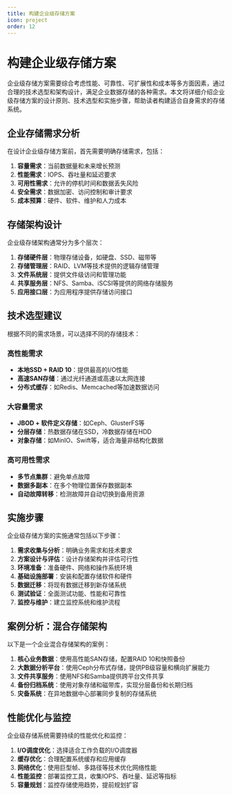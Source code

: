 ```yaml
---
title: 构建企业级存储方案
icon: project
order: 12
---
```


# 构建企业级存储方案

企业级存储方案需要综合考虑性能、可靠性、可扩展性和成本等多方面因素，通过合理的技术选型和架构设计，满足企业数据存储的各种需求。本文将详细介绍企业级存储方案的设计原则、技术选型和实施步骤，帮助读者构建适合自身需求的存储系统。

## 企业存储需求分析

在设计企业级存储方案前，首先需要明确存储需求，包括：

1. **容量需求**：当前数据量和未来增长预测
2. **性能需求**：IOPS、吞吐量和延迟要求
3. **可用性需求**：允许的停机时间和数据丢失风险
4. **安全需求**：数据加密、访问控制和审计要求
5. **成本预算**：硬件、软件、维护和人力成本

## 存储架构设计

企业级存储架构通常分为多个层次：

1. **存储硬件层**：物理存储设备，如硬盘、SSD、磁带等
2. **存储管理层**：RAID、LVM等技术提供的逻辑存储管理
3. **文件系统层**：提供文件级访问和管理功能
4. **共享服务层**：NFS、Samba、iSCSI等提供的网络存储服务
5. **应用接口层**：为应用程序提供存储访问接口

## 技术选型建议

根据不同的需求场景，可以选择不同的存储技术：

### 高性能需求

- **本地SSD + RAID 10**：提供最高的I/O性能
- **高速SAN存储**：通过光纤通道或高速以太网连接
- **分布式缓存**：如Redis、Memcached等加速数据访问

### 大容量需求

- **JBOD + 软件定义存储**：如Ceph、GlusterFS等
- **分层存储**：热数据存储在SSD，冷数据存储在HDD
- **对象存储**：如MinIO、Swift等，适合海量非结构化数据

### 高可用性需求

- **多节点集群**：避免单点故障
- **数据多副本**：在多个物理位置保存数据副本
- **自动故障转移**：检测故障并自动切换到备用资源

## 实施步骤

企业级存储方案的实施通常包括以下步骤：

1. **需求收集与分析**：明确业务需求和技术要求
2. **方案设计与评估**：设计存储架构并评估可行性
3. **环境准备**：准备硬件、网络和操作系统环境
4. **基础设施部署**：安装和配置存储软件和硬件
5. **数据迁移**：将现有数据迁移到新存储系统
6. **测试验证**：全面测试功能、性能和可靠性
7. **监控与维护**：建立监控系统和维护流程

## 案例分析：混合存储架构

以下是一个企业混合存储架构的案例：

1. **核心业务数据**：使用高性能SAN存储，配置RAID 10和快照备份
2. **大数据分析平台**：使用Ceph分布式存储，提供PB级容量和横向扩展能力
3. **文件共享服务**：使用NFS和Samba提供跨平台文件共享
4. **备份归档系统**：使用对象存储和磁带库，实现分层备份和长期归档
5. **灾备系统**：在异地数据中心部署同步复制的存储系统

## 性能优化与监控

企业级存储系统需要持续的性能优化和监控：

1. **I/O调度优化**：选择适合工作负载的I/O调度器
2. **缓存优化**：合理配置系统缓存和应用缓存
3. **网络优化**：使用巨型帧、多路径等技术优化网络性能
4. **性能监控**：部署监控工具，收集IOPS、吞吐量、延迟等指标
5. **容量规划**：监控存储使用趋势，提前规划扩容
